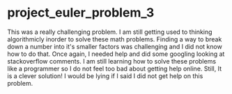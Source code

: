 # project_euler_problem_3

This was a really challenging problem. I am still getting used to thinking algorithmicly inorder to solve these math problems. Finding a way to break down a number into it's smaller factors was challenging and I did not know how to do that. Once again, I needed help and did some googling looking at stackoverflow comments. I am still learning how to solve these problems like a programmer so I do not feel too bad about getting help online. Still, It is a clever solution! I would be lying if I said I did not get help on this problem. 
